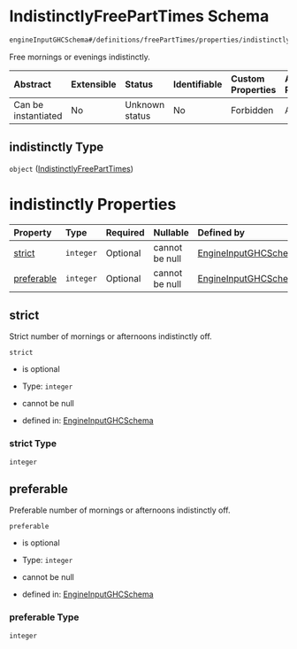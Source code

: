 # IndistinctlyFreePartTimes Schema

```txt
engineInputGHCSchema#/definitions/freePartTimes/properties/indistinctly
```

Free mornings or evenings indistinctly.

| Abstract            | Extensible | Status         | Identifiable | Custom Properties | Additional Properties | Access Restrictions | Defined In                                                        |
| :------------------ | :--------- | :------------- | :----------- | :---------------- | :-------------------- | :------------------ | :---------------------------------------------------------------- |
| Can be instantiated | No         | Unknown status | No           | Forbidden         | Allowed               | none                | [ghc.schema.json*](../out/ghc.schema.json "open original schema") |

## indistinctly Type

`object` ([IndistinctlyFreePartTimes](ghc-definitions-freeparttime-properties-indistinctlyfreeparttimes.md))

# indistinctly Properties

| Property                  | Type      | Required | Nullable       | Defined by                                                                                                                                                                                                         |
| :------------------------ | :-------- | :------- | :------------- | :----------------------------------------------------------------------------------------------------------------------------------------------------------------------------------------------------------------- |
| [strict](#strict)         | `integer` | Optional | cannot be null | [EngineInputGHCSchema](ghc-definitions-freeparttime-properties-indistinctlyfreeparttimes-properties-strict.md "engineInputGHCSchema#/definitions/freePartTimes/properties/indistinctly/properties/strict")         |
| [preferable](#preferable) | `integer` | Optional | cannot be null | [EngineInputGHCSchema](ghc-definitions-freeparttime-properties-indistinctlyfreeparttimes-properties-preferable.md "engineInputGHCSchema#/definitions/freePartTimes/properties/indistinctly/properties/preferable") |

## strict

Strict number of mornings or afternoons indistinctly off.

`strict`

*   is optional

*   Type: `integer`

*   cannot be null

*   defined in: [EngineInputGHCSchema](ghc-definitions-freeparttime-properties-indistinctlyfreeparttimes-properties-strict.md "engineInputGHCSchema#/definitions/freePartTimes/properties/indistinctly/properties/strict")

### strict Type

`integer`

## preferable

Preferable number of mornings or afternoons indistinctly off.

`preferable`

*   is optional

*   Type: `integer`

*   cannot be null

*   defined in: [EngineInputGHCSchema](ghc-definitions-freeparttime-properties-indistinctlyfreeparttimes-properties-preferable.md "engineInputGHCSchema#/definitions/freePartTimes/properties/indistinctly/properties/preferable")

### preferable Type

`integer`

